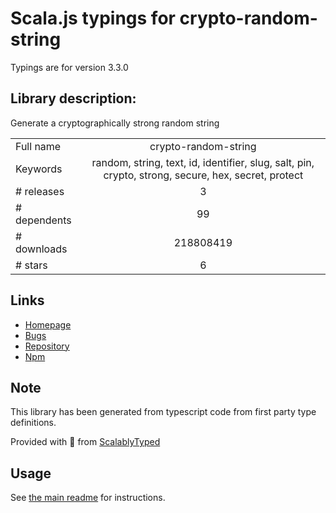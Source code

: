 
# Scala.js typings for crypto-random-string

Typings are for version 3.3.0

## Library description:
Generate a cryptographically strong random string

|                    |                 |
| ------------------ | :-------------: |
| Full name          | crypto-random-string |
| Keywords           | random, string, text, id, identifier, slug, salt, pin, crypto, strong, secure, hex, secret, protect |
| # releases         | 3 |
| # dependents       | 99 |
| # downloads        | 218808419 |
| # stars            | 6 |

## Links
- [Homepage](https://github.com/sindresorhus/crypto-random-string#readme)
- [Bugs](https://github.com/sindresorhus/crypto-random-string/issues)
- [Repository](https://github.com/sindresorhus/crypto-random-string)
- [Npm](https://www.npmjs.com/package/crypto-random-string)
    


## Note
This library has been generated from typescript code from first party type definitions.

Provided with :purple_heart: from [ScalablyTyped](https://github.com/oyvindberg/ScalablyTyped)

## Usage
See [the main readme](../../readme.md) for instructions.



